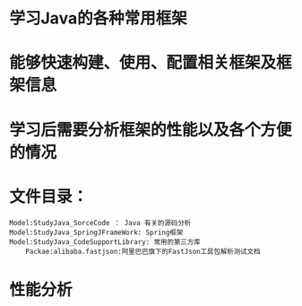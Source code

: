 # 学习Java的各种常用框架
# 能够快速构建、使用、配置相关框架及框架信息
# 学习后需要分析框架的性能以及各个方便的情况

# 文件目录：
    Model:StudyJava_SorceCode ： Java 有关的源码分析
    Model:StudyJava_SpringJFrameWork: Spring框架
    Model:StudyJava_CodeSupportLibrary: 常用的第三方库
        Packae:alibaba.fastjson:阿里巴巴旗下的FastJson工具包解析测试文档

# 性能分析